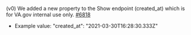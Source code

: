 (v0) We added a new property to the Show endpoint (created_at) which is for VA.gov internal use only. [#6818](https://github.com/department-of-veterans-affairs/vets-api/pull/6818)
* Example value: "created_at": "2021-03-30T16:28:30.333Z"
